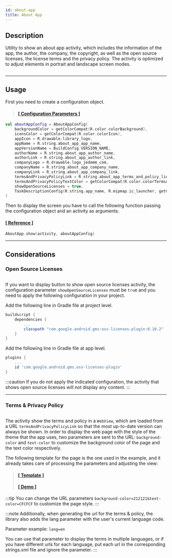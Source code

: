 ```yaml
---
id: about-app
title: About App
---
```


## Description

Utility to show an about app activity, which includes the information of the app, the author, the company, the copyright, as well as the open source 
licenses, the license terms and the privacy policy. The activity is optimized to adjust elements in portrait and landscape screen modes.

<p align="center"><img src={require('@site/docs/img/about-app/about-app-img1.png').default} alt="" /></p>

---

## Usage

First you need to create a configuration object.

> #### <a href="../reference/-android%20-utils/com.jeovanimartinez.androidutils.about/-about-app-config/index.html" target="_blank"><b>[ Configuration Parameters  ]</b></a>

```kotlin
val aboutAppConfig = AboutAppConfig(
    backgroundColor = getColorCompat(R.color.colorBackground),
    iconsColor = getColorCompat(R.color.colorIcon),
    appIcon = R.drawable.library_logo,
    appName = R.string.about_app_app_name,
    appVersionName = BuildConfig.VERSION_NAME,
    authorName = R.string.about_app_author_name,
    authorLink = R.string.about_app_author_link,
    companyLogo = R.drawable.logo_jedemm_com,
    companyName = R.string.about_app_company_name,
    companyLink = R.string.about_app_company_link,
    termsAndPrivacyPolicyLink = R.string.about_app_terms_and_policy_link,
    termsAndPrivacyPolicyTextColor = getColorCompat(R.color.colorTermsAndPrivacyPolicyText),
    showOpenSourceLicenses = true,
    TaskDescriptionConfig(R.string.app_name, R.mipmap.ic_launcher, getColorCompat(R.color.colorBackground))
)
```

Then to display the screen you have to call the following function passing the configuration object and an activity as arguments.

#### <a href="../reference/-android%20-utils/com.jeovanimartinez.androidutils.about/-about-app/index.html" target="_blank"><b>[ Reference ]</b></a>

```kotlin
AboutApp.show(activity, aboutAppConfig)
```

---

## Considerations

### Open Source Licenses

<p align="center"><img src={require('@site/docs/img/about-app/about-app-img2.png').default} alt="" /></p>

If you want to display button to show open source licenses activity, the configuration parameter `showOpenSourceLicenses` must be `tru`e and you need 
to apply the following configuration in your project.

Add the following line in Gradle file at project level.

```gradle {4}
buildscript {
    dependencies {
        ...
        classpath "com.google.android.gms:oss-licenses-plugin:0.10.2"
    }
}
```

Add the following line in Gradle file at app level.
```gradle {3}
plugins {
    ...
    id 'com.google.android.gms.oss-licenses-plugin'
}
```

:::caution
If you do not apply the indicated configuration, the activity that shows open source licenses will not display any content.
:::

---

### Terms & Privacy Policy

<p align="center"><img src={require('@site/docs/img/about-app/about-app-img3.png').default} alt="" /></p>

The activity show the terms and policy in a `WebView`, which are loaded from a URL `termsAndPrivacyPolicyLink` so that the most up-to-date version can 
always be shown. In order to display the web page with the style of the theme that the app uses, two parameters are sent to the URL: `background-color` 
and `text-color` to customize the background color of the page and the text color respectively.

The following template for the page is the one used in the example, and it already takes care of processing the parameters and adjusting the view:

> #### <a href="https://github.com/JeovaniMartinez/Android-Utils/blob/master/resources/terms-and-privacy-policy/terms-and-privacy-policy-template.rar" target="_blank"><b>[ Template ]</b></a>
> #### <a href="https://jedemm.com/android-utils/terms-and-policy/license.html?background-color=212121&text-color=CFCFCF&lang=en" target="_blank"><b>[ Demo ]</b></a>

:::tip
You can change the URL parameters `background-color=212121&text-color=CFCFCF` to customize the page style.
:::

:::note
Additionally, when generating the url for the terms & policy, the library also adds the lang parameter with the user's current language code.

Parameter example: `lang=en`

You can use that parameter to display the terms in multiple languages, or if you have different urls for each language, put each url in the 
corresponding strings.xml file and ignore the parameter.
:::
